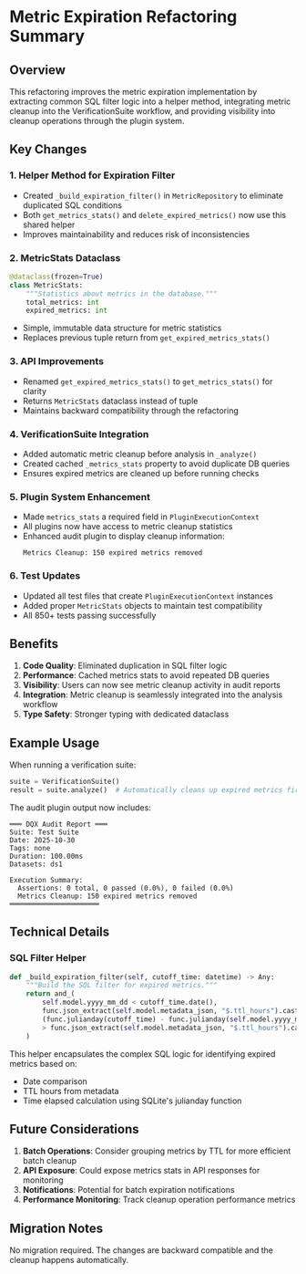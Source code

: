 # Metric Expiration Refactoring Summary

## Overview
This refactoring improves the metric expiration implementation by extracting common SQL filter logic into a helper method, integrating metric cleanup into the VerificationSuite workflow, and providing visibility into cleanup operations through the plugin system.

## Key Changes

### 1. Helper Method for Expiration Filter
- Created `_build_expiration_filter()` in `MetricRepository` to eliminate duplicated SQL conditions
- Both `get_metrics_stats()` and `delete_expired_metrics()` now use this shared helper
- Improves maintainability and reduces risk of inconsistencies

### 2. MetricStats Dataclass
```python
@dataclass(frozen=True)
class MetricStats:
    """Statistics about metrics in the database."""
    total_metrics: int
    expired_metrics: int
```
- Simple, immutable data structure for metric statistics
- Replaces previous tuple return from `get_expired_metrics_stats()`

### 3. API Improvements
- Renamed `get_expired_metrics_stats()` to `get_metrics_stats()` for clarity
- Returns `MetricStats` dataclass instead of tuple
- Maintains backward compatibility through the refactoring

### 4. VerificationSuite Integration
- Added automatic metric cleanup before analysis in `_analyze()`
- Created cached `_metrics_stats` property to avoid duplicate DB queries
- Ensures expired metrics are cleaned up before running checks

### 5. Plugin System Enhancement
- Made `metrics_stats` a required field in `PluginExecutionContext`
- All plugins now have access to metric cleanup statistics
- Enhanced audit plugin to display cleanup information:
  ```
  Metrics Cleanup: 150 expired metrics removed
  ```

### 6. Test Updates
- Updated all test files that create `PluginExecutionContext` instances
- Added proper `MetricStats` objects to maintain test compatibility
- All 850+ tests passing successfully

## Benefits

1. **Code Quality**: Eliminated duplication in SQL filter logic
2. **Performance**: Cached metrics stats to avoid repeated DB queries
3. **Visibility**: Users can now see metric cleanup activity in audit reports
4. **Integration**: Metric cleanup is seamlessly integrated into the analysis workflow
5. **Type Safety**: Stronger typing with dedicated dataclass

## Example Usage

When running a verification suite:
```python
suite = VerificationSuite()
result = suite.analyze()  # Automatically cleans up expired metrics first
```

The audit plugin output now includes:
```
═══ DQX Audit Report ═══
Suite: Test Suite
Date: 2025-10-30
Tags: none
Duration: 100.00ms
Datasets: ds1

Execution Summary:
  Assertions: 0 total, 0 passed (0.0%), 0 failed (0.0%)
  Metrics Cleanup: 150 expired metrics removed
══════════════════════
```

## Technical Details

### SQL Filter Helper
```python
def _build_expiration_filter(self, cutoff_time: datetime) -> Any:
    """Build the SQL filter for expired metrics."""
    return and_(
        self.model.yyyy_mm_dd < cutoff_time.date(),
        func.json_extract(self.model.metadata_json, "$.ttl_hours").cast(Integer) > 0,
        (func.julianday(cutoff_time) - func.julianday(self.model.yyyy_mm_dd)) * 24
        > func.json_extract(self.model.metadata_json, "$.ttl_hours").cast(Integer),
    )
```

This helper encapsulates the complex SQL logic for identifying expired metrics based on:
- Date comparison
- TTL hours from metadata
- Time elapsed calculation using SQLite's julianday function

## Future Considerations

1. **Batch Operations**: Consider grouping metrics by TTL for more efficient batch cleanup
2. **API Exposure**: Could expose metrics stats in API responses for monitoring
3. **Notifications**: Potential for batch expiration notifications
4. **Performance Monitoring**: Track cleanup operation performance metrics

## Migration Notes

No migration required. The changes are backward compatible and the cleanup happens automatically.
